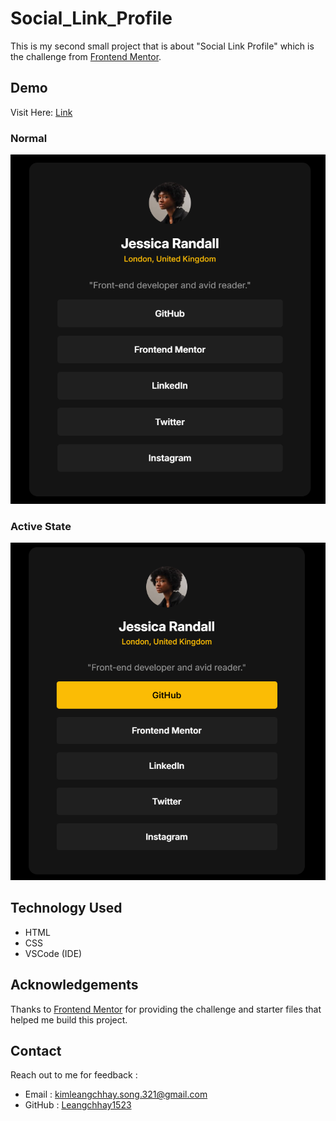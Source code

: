 # Social_Link_Profile
This is my second small project that is about "Social Link Profile" which is the challenge from <a href="https://www.frontendmentor.io/home" target="_blank">Frontend Mentor</a>.

## Demo
Visit Here: <a href="https://leangchhay1523.github.io/Project2_Social_Link_Card/" target="_blank">Link</a>

### Normal
<img src="Images/Demo.png" alt="Normal Demo">

### Active State
<img src="Images/Demo Active.png" alt="Demo Active State">

## Technology Used
- HTML
- CSS
- VSCode (IDE)

## Acknowledgements
Thanks to [Frontend Mentor](https://www.frontendmentor.io/) for providing the challenge and starter files that helped me build this project.

## Contact
Reach out to me for feedback :
- Email : [kimleangchhay.song.321@gmail.com](mailto:kimleangchhay.song.321@gmail.com)
- GitHub : [Leangchhay1523](https://github.com/Leangchhay1523)


